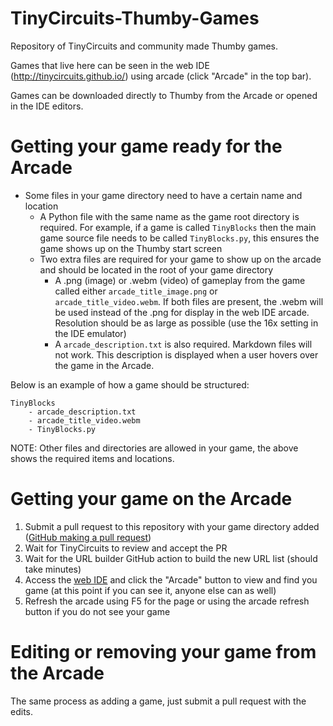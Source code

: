 # TinyCircuits-Thumby-Games

Repository of TinyCircuits and community made Thumby games.

Games that live here can be seen in the web IDE (http://tinycircuits.github.io/) using arcade (click "Arcade" in the top bar).

Games can be downloaded directly to Thumby from the Arcade or opened in the IDE editors.

# Getting your game ready for the Arcade
* Some files in your game directory need to have a certain name and location
    * A Python file with the same name as the game root directory is required. For example, if a game is called `TinyBlocks` then the main game source file needs to be called `TinyBlocks.py`, this ensures the game shows up on the Thumby start screen
    * Two extra files are required for your game to show up on the arcade and should be located in the root of your game directory
        * A .png (image) or .webm (video) of gameplay from the game called either `arcade_title_image.png` or `arcade_title_video.webm`. If both files are present, the .webm will be used instead of the .png for display in the web IDE arcade. Resolution should be as large as possible (use the 16x setting in the IDE emulator)
        * A `arcade_description.txt` is also required. Markdown files will not work. This description is displayed when a user hovers over the game in the Arcade.

Below is an example of how a game should be structured:
```
TinyBlocks
    - arcade_description.txt
    - arcade_title_video.webm
    - TinyBlocks.py
```
NOTE: Other files and directories are allowed in your game, the above shows the required items and locations.

# Getting your game on the Arcade
1. Submit a pull request to this repository with your game directory added ([GitHub making a pull request](https://www.google.com/search?q=github+making+a+pull+request&rlz=1C1GCEA_enUS850US850&oq=github+making+a+pull+request&aqs=chrome..69i57j0i22i30l9.918j0j9&sourceid=chrome&ie=UTF-8))
2. Wait for TinyCircuits to review and accept the PR
3. Wait for the URL builder GitHub action to build the new URL list (should take minutes)
4. Access the [web IDE](http://tinycircuits.github.io/) and click the "Arcade" button to view and find you game (at this point if you can see it, anyone else can as well)
5. Refresh the arcade using F5 for the page or using the arcade refresh button if you do not see your game

# Editing or removing your game from the Arcade
The same process as adding a game, just submit a pull request with the edits.